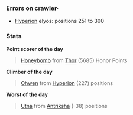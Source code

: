 ### Errors on crawler·
- [Hyperion](/#/ranking/Hyperion) elyos: positions 251 to 300


### Stats

**Point scorer of the day**
>[Honeybomb](/#/character/Thor/1127053) from [Thor](/#/ranking/Thor)  (5685) Honor Points


**Climber of the day**
>[Ohwen](/#/character/Hyperion/338590) from [Hyperion](/#/ranking/Hyperion)  (227) positions


**Worst of the day**
>[Utna](/#/character/Antriksha/864141) from [Antriksha](/#/ranking/Antriksha)  (-38) positions


